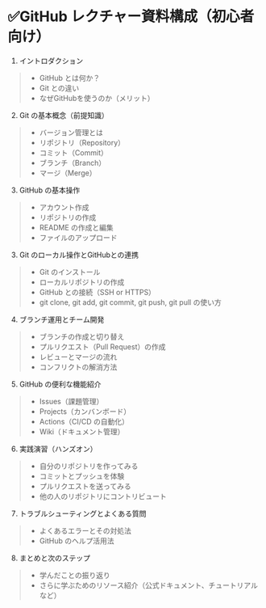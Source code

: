 # ✅GitHub レクチャー資料構成（初心者向け）
1. イントロダクション
> - GitHub とは何か？
> - Git との違い
> - なぜGitHubを使うのか（メリット）

2. Git の基本概念（前提知識）
> - バージョン管理とは
> - リポジトリ（Repository）
> - コミット（Commit）
> - ブランチ（Branch）
> - マージ（Merge）

3. GitHub の基本操作
> - アカウント作成
> - リポジトリの作成
> - README の作成と編集
> - ファイルのアップロード

3. Git のローカル操作とGitHubとの連携
> - Git のインストール
> - ローカルリポジトリの作成
> - GitHub との接続（SSH or HTTPS）
> - git clone, git add, git commit, git push, git pull の使い方

4. ブランチ運用とチーム開発
> - ブランチの作成と切り替え
> - プルリクエスト（Pull Request）の作成
> - レビューとマージの流れ
> - コンフリクトの解消方法

5. GitHub の便利な機能紹介
> - Issues（課題管理）
> - Projects（カンバンボード）
> - Actions（CI/CD の自動化）
> - Wiki（ドキュメント管理）

6. 実践演習（ハンズオン）
> - 自分のリポジトリを作ってみる
> - コミットとプッシュを体験
> - プルリクエストを送ってみる
> - 他の人のリポジトリにコントリビュート

7. トラブルシューティングとよくある質問
> - よくあるエラーとその対処法
> - GitHub のヘルプ活用法

8. まとめと次のステップ
> - 学んだことの振り返り
> - さらに学ぶためのリソース紹介（公式ドキュメント、チュートリアルなど）
